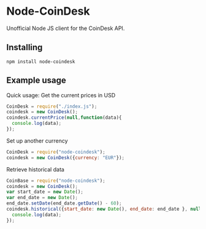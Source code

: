 Node-CoinDesk
=======

Unofficial Node JS client for the CoinDesk API.

Installing
----------

```
npm install node-coindesk
```
Example usage
-------------
Quick usage: Get the current prices in USD
```javascript
CoinDesk = require("./index.js");
coindesk = new CoinDesk();
coindesk.currentPrice(null,function(data){
  console.log(data);
});
```
Set up another currency
```javascript
CoinDesk = require("node-coindesk");
coindesk = new CoinDesk({currency: "EUR"});
```
Retrieve historical data
```javascript
CoinBase = require("node-coindesk");
coindesk = new CoinDesk();
var start_date = new Date();
var end_date = new Date();
end_date.setDate(end_date.getDate() - 60);
coindesk.historical({start_date: new Date(), end_date: end_date }, null, function(data) {
  console.log(data);
});
```
